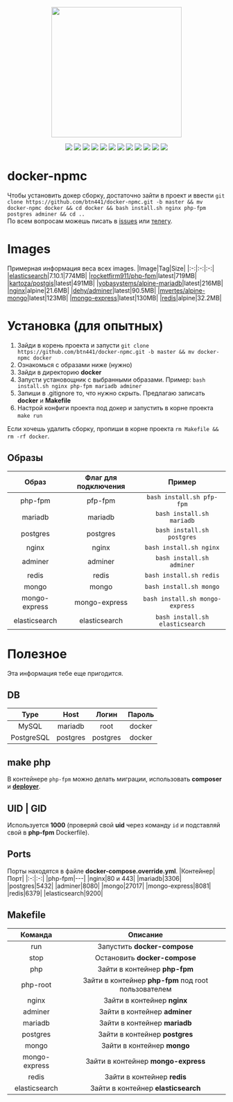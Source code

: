 <p align="center">
  <img src="https://raw.githubusercontent.com/btn441/docker-npmc/mariadb/banner.png" width="300"/>
</p>
<p align="center">
  <a href="https://rocketfirm.com"><img src="https://img.shields.io/badge/rocketfirm-site-red"/></a>
  <img src="https://img.shields.io/github/license/btn441/docker-npmc"/>
  <img src="https://img.shields.io/github/repo-size/btn441/docker-npmc"/>
  <img src="https://img.shields.io/badge/docker--compose-v3.7-blueviolet"/>
  <img src="https://img.shields.io/badge/php--fpm-v7.4--fpm-blueviolet"/>
  <img src="https://img.shields.io/badge/elasticsearch-7.10.1-blueviolet"/>
  <img src="https://img.shields.io/badge/nginx-alpine-blueviolet"/>
  <img src="https://img.shields.io/badge/mariadb-alpine-blueviolet"/>
  <img src="https://img.shields.io/badge/postgres-latest-blueviolet"/>
  <img src="https://img.shields.io/badge/adminer-latest-blueviolet"/>
  <img src="https://img.shields.io/badge/mongo-latest-blueviolet"/>
  <img src="https://img.shields.io/badge/mongo--express-latest-blueviolet"/>
</p>

# docker-npmc
Чтобы установить докер сборку, достаточно зайти в проект и ввести ```git clone https://github.com/btn441/docker-npmc.git -b master && mv docker-npmc docker && cd docker && bash install.sh nginx php-fpm postgres adminer && cd ..``` </br>
По всем вопросам можешь писать в [issues](https://github.com/btn441/docker-npmc/issues) или [телегу](https://t.me/FromSi).

# Images
Примерная информация веса всех images.
|Image|Tag|Size|
|:-:|:-:|:-:|
|[elasticsearch](https://hub.docker.com/_/elasticsearch)|7.10.1|774MB|
|[rocketfirm911/php-fpm](https://hub.docker.com/r/rocketfirm911/php-fpm)|latest|719MB|
|[kartoza/postgis](https://hub.docker.com/r/kartoza/postgis/)|latest|491MB|
|[yobasystems/alpine-mariadb](https://hub.docker.com/r/yobasystems/alpine-mariadb)|latest|216MB|
|[nginx](https://hub.docker.com/_/nginx)|alpine|21.6MB|
|[dehy/adminer](https://hub.docker.com/r/dehy/adminer)|latest|90.5MB|
|[mvertes/alpine-mongo](https://hub.docker.com/r/mvertes/alpine-mongo)|latest|123MB|
|[mongo-express](https://hub.docker.com/_/mongo-express)|latest|130MB|
|[redis](https://hub.docker.com/_/redis)|alpine|32.2MB|

# Установка (для опытных)
1. Зайди в корень проекта и запусти ```git clone https://github.com/btn441/docker-npmc.git -b master && mv docker-npmc docker```
2. Ознакомься с образами ниже (нужно)
3. Зайди в директорию __docker__
4. Запусти установощник с выбранными образами. Пример: ```bash install.sh nginx php-fpm mariadb adminer```
5. Запиши в .gitignore то, что нужно скрыть. Предлагаю записать __docker__ и __Makefile__
6. Настрой конфиги проекта под докер и запустить в корне проекта ```make run```

Если хочешь удалить сборку, пропиши в корне проекта ```rm Makefile && rm -rf docker```.

## Образы
|Образ|Флаг для подключения|Пример|
|:-:|:-:|:-:|
|php-fpm|pfp-fpm|```bash install.sh pfp-fpm```|
|mariadb|mariadb|```bash install.sh mariadb```|
|postgres|postgres|```bash install.sh postgres```|
|nginx|nginx|```bash install.sh nginx```|
|adminer|adminer|```bash install.sh adminer```|
|redis|redis|```bash install.sh redis```|
|mongo|mongo|```bash install.sh mongo```|
|mongo-express|mongo-express|```bash install.sh mongo-express```|
|elasticsearch|elasticsearch|```bash install.sh elasticsearch```|

# Полезное
Эта информация тебе еще пригодится.

## DB
|Type|Host|Логин|Пароль|
|:-:|:-:|:-:|:-:|
|MySQL|mariadb|root|docker|
|PostgreSQL|postgres|postgres|docker|

## make php
В контейнере ```php-fpm``` можно делать миграции, использовать __composer__ и __[deployer](https://deployer.org/)__.

## UID | GID
Используется __1000__ (проверяй свой __uid__ через команду `id` и подставляй свой в __php-fpm__ Dockerfile).

## Ports
Порты находятся в файле __docker-compose.override.yml__.
|Контейнер|Порт|
|:-:|:-:|
|php-fpm|---|
|nginx|80 и 443|
|mariadb|3306|
|postgres|5432|
|adminer|8080|
|mongo|27017|
|mongo-express|8081|
|redis|6379|
|elasticsearch|9200|

## Makefile
|Команда|Описание|
|:-:|:-:|
|run|Запустить __docker-compose__|
|stop|Остановить __docker-compose__|
|php|Зайти в контейнер __php-fpm__|
|php-root|Зайти в контейнер __php-fpm__ под root пользователем|
|nginx|Зайти в контейнер __nginx__|
|adminer|Зайти в контейнер __adminer__|
|mariadb|Зайти в контейнер __mariadb__|
|postgres|Зайти в контейнер __postgres__|
|mongo|Зайти в контейнер __mongo__|
|mongo-express|Зайти в контейнер __mongo-express__|
|redis|Зайти в контейнер __redis__|
|elasticsearch|Зайти в контейнер __elasticsearch__|
